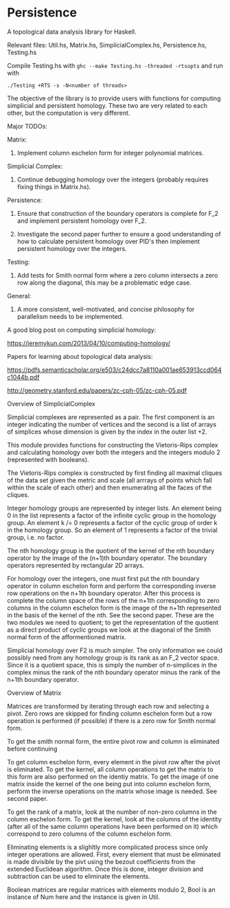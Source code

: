 # Persistence
A topological data analysis library for Haskell.

Relevant files: Util.hs, Matrix.hs, SimplicialComplex.hs, Persistence.hs, Testing.hs

Compile Testing.hs with `ghc --make Testing.hs -threaded -rtsopts` and run with 

    ./Testing +RTS -s -N<number of threads>

The objective of the library is to provide users with functions for computing simplicial and persistent homology. These two are very related to each other, but the computation is very different.

Major TODOs:

Matrix:

1) Implement column eschelon form for integer polynomial matrices.

Simplicial Complex:

1) Continue debugging homology over the integers (probably requires fixing things in Matrix.hs).

Persistence:

1) Ensure that construction of the boundary operators is complete for F_2 and implement persistent homology over F_2.

2) Investigate the second paper further to ensure a good understanding of how to calculate persistent homology over PID's then implement persistent homology over the integers.

Testing:

1) Add tests for Smith normal form where a zero column intersects a zero row along the diagonal, this may be a problematic edge case.

General:
1) A more consistent, well-motivated, and concise philosophy for parallelism needs to be implemented.

A good blog post on computing simplicial homology:

https://jeremykun.com/2013/04/10/computing-homology/

Papers for learning about topological data analysis:

https://pdfs.semanticscholar.org/e503/c24dcc7a8110a001ae653913ccd064c1044b.pdf

http://geometry.stanford.edu/papers/zc-cph-05/zc-cph-05.pdf

Overview of SimplicialComplex

Simplicial complexes are represented as a pair. The first component is an integer indicating the number of vertices and the second is a list of arrays of simplices whose dimension is given by the index in the outer list +2.

This module provides functions for constructing the Vietoris-Rips complex and calculating homology over both the integers and the integers modulo 2 (represented with booleans).

The Vietoris-Rips complex is constructed by first finding all maximal cliques of the data set given the metric and scale (all arrrays of points which fall within the scale of each other) and then enumerating all the faces of the cliques.

Integer homology groups are represented by integer lists. An element being 0 in the list represents a factor of the infinite cyclic group in the homology group. An element k /= 0 represents a factor of the cyclic group of order k in the homology group. So an element of 1 represents a factor of the trivial group, i.e. no factor.

The nth homology group is the quotient of the kernel of the nth boundary operator by the image of the (n+1)th boundary operator. The boundary operators represented by rectangular 2D arrays.

For homology over the integers, one must first put the nth boundary operator in column eschelon form and perform the corresponding inverse row operations on the n+1th boundary operator. After this process is complete the column space of the rows of the n+1th corresponding to zero columns in the column eschelon form is the image of the n+1th represented in the basis of the kernel of the nth. See the second paper. These are the two modules we need to quotient; to get the representation of the quotient as a direct product of cyclic groups we look at the diagonal of the Smith normal form of the afformentioned matrix.

Simplicial homology over F2 is much simpler. The only information we could possibly need from any homology group is its rank as an F_2 vector space. Since it is a quotient space, this is simply the number of n-simplices in the complex minus the rank of the nth boundary operator minus the rank of the n+1th boundary operator.

Overview of Matrix

Matrices are transformed by iterating through each row and selecting a pivot. Zero rows are skipped for finding column eschelon form but a row operation is performed (if possible) if there is a zero row for Smith normal form.

To get the smith normal form, the entire pivot row and column is eliminated before continuing

To get column eschelon form, every element in the pivot row after the pivot is eliminated. To get the kernel, all column operations to get the matrix to this form are also performed on the identiy matrix. To get the image of one matrix inside the kernel of the one being put into column eschelon form, perform the inverse operations on the matrix whose image is needed. See second paper.

To get the rank of a matrix, look at the number of non-zero columns in the column eschelon form. To get the kernel, look at the columns of the identity (after all of the same column operations have been performed on it) which correspond to zero columns of the column eschelon form.

Eliminating elements is a slighltly more complicated process since only integer operations are allowed. First, every element that must be eliminated is made divisible by the pivt using the bezout coefficients from the extended Euclidean algorithm. Once this is done, integer division and subtraction can be used to eliminate the elements.

Boolean matrices are regular matrices with elements modulo 2, Bool is an instance of Num here and the instance is given in Util.
